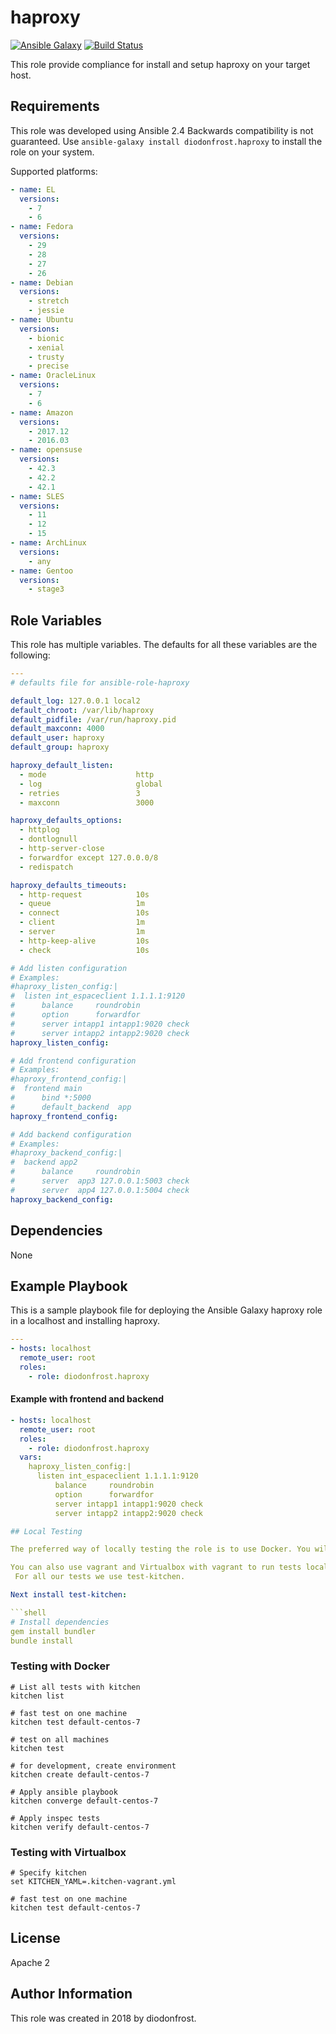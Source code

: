 # haproxy

[![Ansible Galaxy](https://img.shields.io/badge/galaxy-diodonfrost.haproxy-660198.svg)](https://galaxy.ansible.com/diodonfrost/haproxy)
[![Build Status](https://travis-ci.org/diodonfrost/ansible-role-haproxy.svg?branch=master)](https://travis-ci.org/diodonfrost/ansible-role-haproxy)

This role provide compliance for install and setup haproxy on your target host.

## Requirements

This role was developed using Ansible 2.4 Backwards compatibility is not guaranteed.
Use `ansible-galaxy install diodonfrost.haproxy` to install the role on your system.

Supported platforms:

```yaml
- name: EL
  versions:
    - 7
    - 6
- name: Fedora
  versions:
    - 29
    - 28
    - 27
    - 26
- name: Debian
  versions:
    - stretch
    - jessie
- name: Ubuntu
  versions:
    - bionic
    - xenial
    - trusty
    - precise
- name: OracleLinux
  versions:
    - 7
    - 6
- name: Amazon
  versions:
    - 2017.12
    - 2016.03
- name: opensuse
  versions:
    - 42.3
    - 42.2
    - 42.1
- name: SLES
  versions:
    - 11
    - 12
    - 15
- name: ArchLinux
  versions:
    - any
- name: Gentoo
  versions:
    - stage3
```

## Role Variables

This role has multiple variables. The defaults for all these variables are the following:

```yaml
---
# defaults file for ansible-role-haproxy

default_log: 127.0.0.1 local2
default_chroot: /var/lib/haproxy
default_pidfile: /var/run/haproxy.pid
default_maxconn: 4000
default_user: haproxy
default_group: haproxy

haproxy_default_listen:
  - mode                    http
  - log                     global
  - retries                 3
  - maxconn                 3000

haproxy_defaults_options:
  - httplog
  - dontlognull
  - http-server-close
  - forwardfor except 127.0.0.0/8
  - redispatch

haproxy_defaults_timeouts:
  - http-request            10s
  - queue                   1m
  - connect                 10s
  - client                  1m
  - server                  1m
  - http-keep-alive         10s
  - check                   10s

# Add listen configuration
# Examples:
#haproxy_listen_config:|
#  listen int_espaceclient 1.1.1.1:9120
#      balance     roundrobin
#      option      forwardfor
#      server intapp1 intapp1:9020 check
#      server intapp2 intapp2:9020 check
haproxy_listen_config:

# Add frontend configuration
# Examples:
#haproxy_frontend_config:|
#  frontend main
#      bind *:5000
#      default_backend  app
haproxy_frontend_config:

# Add backend configuration
# Examples:
#haproxy_backend_config:|
#  backend app2
#      balance     roundrobin
#      server  app3 127.0.0.1:5003 check
#      server  app4 127.0.0.1:5004 check
haproxy_backend_config:
```

## Dependencies

None

## Example Playbook

This is a sample playbook file for deploying the Ansible Galaxy haproxy role in a localhost and installing haproxy.

```yaml
---
- hosts: localhost
  remote_user: root
  roles:
    - role: diodonfrost.haproxy
```

#### Example with frontend and backend

```yaml
- hosts: localhost
  remote_user: root
  roles:
    - role: diodonfrost.haproxy
  vars:
    haproxy_listen_config:|
      listen int_espaceclient 1.1.1.1:9120
          balance     roundrobin
          option      forwardfor
          server intapp1 intapp1:9020 check
          server intapp2 intapp2:9020 check

## Local Testing

The preferred way of locally testing the role is to use Docker. You will have to install Docker on your system.

You can also use vagrant and Virtualbox with vagrant to run tests locally. You will have to install Virtualbox and Vagrant on your system.
 For all our tests we use test-kitchen.

Next install test-kitchen:

```shell
# Install dependencies
gem install bundler
bundle install
```

### Testing with Docker

```shell
# List all tests with kitchen
kitchen list

# fast test on one machine
kitchen test default-centos-7

# test on all machines
kitchen test

# for development, create environment
kitchen create default-centos-7

# Apply ansible playbook
kitchen converge default-centos-7

# Apply inspec tests
kitchen verify default-centos-7
```

### Testing with Virtualbox

```shell
# Specify kitchen
set KITCHEN_YAML=.kitchen-vagrant.yml

# fast test on one machine
kitchen test default-centos-7
```

## License

Apache 2

## Author Information

This role was created in 2018 by diodonfrost.
